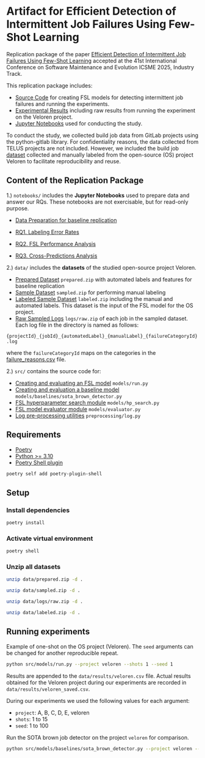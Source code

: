 # Artifact for Efficient Detection of Intermittent Job Failures Using Few-Shot Learning

Replication package of the paper [Efficient Detection of Intermittent Job Failures Using Few-Shot Learning](https://arxiv.org/abs/2507.04173) accepted at the 41st International Conference on Software Maintenance and Evolution ICSME 2025, Industry Track.

This replication package includes:

* [Source Code](src/models/) for creating FSL models for detecting intermittent job failures and running the experiments.
* [Experimental Results](data/results/) including raw results from running the experiment on the Veloren project.
* [Jupyter Notebooks](notebooks/) used for conducting the study.

To conduct the study, we collected build job data from GitLab projects using the python-gitlab library. For confidentiality reasons, the data collected from TELUS projects are not included. However, we included the build job [dataset](data/labeled.zip) collected and manually labeled from the open-source (OS) project Veloren to facilitate reproducibility and reuse.

## Content of the Replication Package

1.) `notebooks/` includes the **Jupyter Notebooks** used to prepare data and answer our RQs. These notebooks are not exercisable, but for read-only purpose.

* [Data Preparation for baseline replication](notebooks/data_preparation.ipynb)

* [RQ1. Labeling Error Rates](notebooks/RQ1_labeling_error.ipynb)
* [RQ2. FSL Performance Analysis](notebooks/RQ2_fsl_evaluation.ipynb)
* [RQ3. Cross-Predictions Analysis](notebooks/RQ3_fsl_cross_project.ipynb)

2.) `data/` includes the **datasets** of the studied open-source project Veloren.

* [Prepared Dataset](data/prepared.zip) `prepared.zip` with automated labels and features for baseline replication
* [Sample Dataset](data/sampled.zip) `sampled.zip` for performing manual labeling
* [Labeled Sample Dataset](data/labeled.zip) `labeled.zip` including the manual and automated labels. This dataset is the input of the FSL model for the OS project.
* [Raw Sampled Logs](data/logs/raw.zip) `logs/raw.zip` of each job in the sampled dataset. Each log file in the directory is named as follows:

`{projectId}_{jobId}_{automatedLabel}_{manualLabel}_{failureCategoryId}.log`

where the `failureCategoryId` maps on the categories in the [failure_reasons.csv](data/results/failure_reasons.csv) file.

2.) `src/` contains the source code for:

* [Creating and evaluating an FSL model](src/models/run.py) `models/run.py`
* [Creating and evaluation a baseline model](src/models/baselines/sota_brown_detector.py) `models/baselines/sota_brown_detector.py`
* [FSL hyperparameter search module](src/models/hp_search.py) `models/hp_search.py`
* [FSL model evaluator module](src/models/evaluator.py) `models/evaluator.py`
* [Log pre-processing utilities](src/preprocessing/) `preprocessing/log.py`

## Requirements

* [Poetry](https://python-poetry.org/docs/)
* [Python >= 3.10](https://www.python.org/downloads/)
* [Poetry Shell plugin](https://github.com/python-poetry/poetry-plugin-shell)

```sh
poetry self add poetry-plugin-shell
```

## Setup

### Install dependencies

```sh
poetry install
```

### Activate virtual environment

```sh
poetry shell
```

### Unzip all datasets

```sh
unzip data/prepared.zip -d .
```

```sh
unzip data/sampled.zip -d .
```

```sh
unzip data/logs/raw.zip -d .
```

```sh
unzip data/labeled.zip -d .
```

## Running experiments

Example of one-shot on the OS project (Veloren). The `seed` arguments can be changed for another reproducible repeat.

```sh
python src/models/run.py --project veloren --shots 1 --seed 1
```

Results are appended to the `data/results/veloren.csv` file. Actual results obtained for the Veloren project during our experiments are recorded in `data/results/veloren_saved.csv`.

During our experiments we used the following values for each argument:

* `project`: A, B, C, D, E, veloren
* `shots`: 1 to 15
* `seed`: 1 to 100

Run the SOTA brown job detector on the project `veloren` for comparison.

```sh
python src/models/baselines/sota_brown_detector.py --project veloren --seed 1
```
